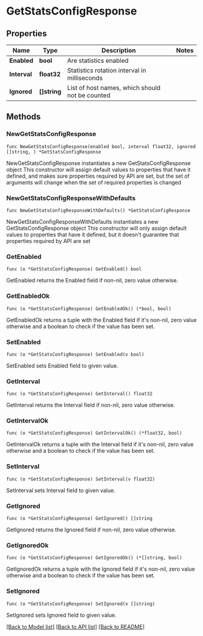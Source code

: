 # GetStatsConfigResponse

## Properties

Name | Type | Description | Notes
------------ | ------------- | ------------- | -------------
**Enabled** | **bool** | Are statistics enabled | 
**Interval** | **float32** | Statistics rotation interval in milliseconds | 
**Ignored** | **[]string** | List of host names, which should not be counted | 

## Methods

### NewGetStatsConfigResponse

`func NewGetStatsConfigResponse(enabled bool, interval float32, ignored []string, ) *GetStatsConfigResponse`

NewGetStatsConfigResponse instantiates a new GetStatsConfigResponse object
This constructor will assign default values to properties that have it defined,
and makes sure properties required by API are set, but the set of arguments
will change when the set of required properties is changed

### NewGetStatsConfigResponseWithDefaults

`func NewGetStatsConfigResponseWithDefaults() *GetStatsConfigResponse`

NewGetStatsConfigResponseWithDefaults instantiates a new GetStatsConfigResponse object
This constructor will only assign default values to properties that have it defined,
but it doesn't guarantee that properties required by API are set

### GetEnabled

`func (o *GetStatsConfigResponse) GetEnabled() bool`

GetEnabled returns the Enabled field if non-nil, zero value otherwise.

### GetEnabledOk

`func (o *GetStatsConfigResponse) GetEnabledOk() (*bool, bool)`

GetEnabledOk returns a tuple with the Enabled field if it's non-nil, zero value otherwise
and a boolean to check if the value has been set.

### SetEnabled

`func (o *GetStatsConfigResponse) SetEnabled(v bool)`

SetEnabled sets Enabled field to given value.


### GetInterval

`func (o *GetStatsConfigResponse) GetInterval() float32`

GetInterval returns the Interval field if non-nil, zero value otherwise.

### GetIntervalOk

`func (o *GetStatsConfigResponse) GetIntervalOk() (*float32, bool)`

GetIntervalOk returns a tuple with the Interval field if it's non-nil, zero value otherwise
and a boolean to check if the value has been set.

### SetInterval

`func (o *GetStatsConfigResponse) SetInterval(v float32)`

SetInterval sets Interval field to given value.


### GetIgnored

`func (o *GetStatsConfigResponse) GetIgnored() []string`

GetIgnored returns the Ignored field if non-nil, zero value otherwise.

### GetIgnoredOk

`func (o *GetStatsConfigResponse) GetIgnoredOk() (*[]string, bool)`

GetIgnoredOk returns a tuple with the Ignored field if it's non-nil, zero value otherwise
and a boolean to check if the value has been set.

### SetIgnored

`func (o *GetStatsConfigResponse) SetIgnored(v []string)`

SetIgnored sets Ignored field to given value.



[[Back to Model list]](../README.md#documentation-for-models) [[Back to API list]](../README.md#documentation-for-api-endpoints) [[Back to README]](../README.md)


